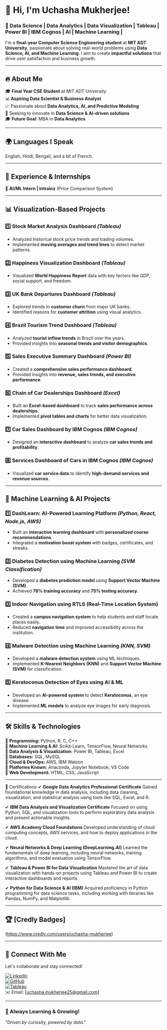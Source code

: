 # 👋 Hi, I'm Uchasha Mukherjee!  

### 🚀 Data Science | Data Analytics | Data Visualization | Tableau | Power BI | IBM Cognos | AI | Machine Learning |   

I'm a **final-year Computer Science Engineering student** at **MIT ADT University**, passionate about solving real-world problems using **Data Science, AI, and Machine Learning**. I aim to create **impactful solutions** that drive user satisfaction and business growth.  

---

## 🔥 About Me  
🎓 **Final Year CSE Student** at MIT ADT University  
📊 **Aspiring Data Scientist & Business Analyst**  
📈 Passionate about **Data Analytics, AI, and Predictive Modeling**  
🎯 Seeking to innovate in **Data Science & AI-driven solutions**  
🎓 **Future Goal**: MBA in **Data Analytics**  

---

## 🌍 Languages I Speak
English, Hindi, Bengali, and a bit of French.

---


## 💼 Experience & Internships
🔹 **AI/ML Intern | Intrainz** (Price Comparison System)

---

## 📊 Visualization-Based Projects  
### 1️⃣ **Stock Market Analysis Dashboard** *(Tableau)*  
- Analyzed historical stock price trends and trading volumes.  
- Implemented **moving averages and trend lines** to detect market patterns.  

### 2️⃣ **Happiness Visualization Dashboard** *(Tableau)*  
- Visualized **World Happiness Report** data with key factors like GDP, social support, and freedom.  

### 3️⃣ **UK Bank Departures Dashboard** *(Tableau)*  
- Explored trends in **customer churn** from major UK banks.  
- Identified reasons for **customer attrition** using visual analytics.  

### 4️⃣ **Brazil Tourism Trend Dashboard** *(Tableau)*  
- Analyzed **tourist inflow trends** in Brazil over the years.  
- Provided insights into **seasonal trends and visitor demographics**.  

### 5️⃣ **Sales Executive Summary Dashboard** *(Power BI)*  
- Created a **comprehensive sales performance dashboard**.  
- Provided insights into **revenue, sales trends, and executive performance**.  

### 6️⃣ **Chain of Car Dealerships Dashboard** *(Excel)*  
- Built an **Excel-based dashboard** to track **sales performance across dealerships**.  
- Implemented **pivot tables and charts** for better data visualization.  

### 7️⃣ **Car Sales Dashboard by IBM Cognos** *(IBM Cognos)*  
- Designed an **interactive dashboard** to analyze **car sales trends and profitability**.  

### 8️⃣ **Services Dashboard of Cars in IBM Cognos** *(IBM Cognos)*  
- Visualized **car service data** to identify **high-demand services and revenue sources**.  

---

## 🤖 Machine Learning & AI Projects  
### 1️⃣ **DashLearn: AI-Powered Learning Platform** *(Python, React, Node.js, AWS)*  
- Built an **interactive learning dashboard** with **personalized course recommendations**.  
- Integrated a **motivation boost system** with badges, certificates, and streaks.  

### 2️⃣ **Diabetes Detection using Machine Learning** *(SVM Classification)*  
- Developed a **diabetes prediction model** using **Support Vector Machine (SVM)**.  
- Achieved **78% training accuracy** and **75% testing accuracy**.  

### 3️⃣ **Indoor Navigation using RTLS (Real-Time Location System)**  
- Created a **campus navigation system** to help students and staff locate places easily.  
- Reduced **navigation time** and improved accessibility across the institution.  

### 4️⃣ **Malware Detection using Machine Learning** *(KNN, SVM)*  
- Developed a **malware detection system** using ML techniques.  
- Implemented **K-Nearest Neighbors (KNN)** and **Support Vector Machine (SVM)** for classification.  

### 5️⃣ **Keratoconus Detection of Eyes using AI & ML**  
- Developed an **AI-powered system** to detect **Keratoconus**, an eye disease.  
- Implemented **ML models** to analyze eye images for early diagnosis.  

---

## 🛠️ Skills & Technologies  
🔹 **Programming:** Python, R, C, C++  
🔹 **Machine Learning & AI:** Scikit-Learn, TensorFlow, Neural Networks  
🔹 **Data Analysis & Visualization:** Power BI, Tableau, Excel  
🔹 **Databases:** SQL, MySQL  
🔹 **Cloud & DevOps:** AWS, IBM Watson  
🔹 **Platforms Known:** Anaconda, Jupyter Notebook, VS Code  
🔹 **Web Development:** HTML, CSS, JavaScript

---


📜 Certifications
✔ **Google Data Analytics Professional Certificate**
Gained foundational knowledge in data analysis, including data cleaning, visualization, and statistical analysis using tools like SQL, Excel, and R.

✔ **IBM Data Analysis and Visualization Certificate**
Focused on using Python, SQL, and visualization tools to perform exploratory data analysis and present actionable insights.

✔ **AWS Academy Cloud Foundations**
Developed understanding of cloud computing concepts, AWS services, and how to deploy applications in the cloud.

✔ **Neural Networks & Deep Learning (DeepLearning.AI)**
Learned the fundamentals of deep learning, including neural networks, training algorithms, and model evaluation using TensorFlow.

✔ **Tableau & Power BI for Data Visualization**
Mastered the art of data visualization with hands-on projects using Tableau and Power BI to create interactive dashboards and reports.

✔ **Python for Data Science & AI (IBM)**
Acquired proficiency in Python programming for data science tasks, including working with libraries like Pandas, NumPy, and Matplotlib.

---

## 🏆 [**Credly Badges**]
(https://www.credly.com/users/uchasha-mukherjee)

---

## 📡 Connect With Me  
Let's collaborate and stay connected!  

[![LinkedIn](https://img.shields.io/badge/LinkedIn-Uchasha%20Mukherjee-blue)](https://www.linkedin.com/in/uchasha-mukherjee-409939284/)  
[![GitHub](https://img.shields.io/badge/GitHub-Uchasha2825-black)](https://github.com/uchasha2825)  
[![Tableau](https://img.shields.io/badge/Tableau-Visualizations-orange)](https://public.tableau.com/app/profile/uchasha.mukherjee/vizzes)  
✉️ Email: [uchasha.mukherjee25@gmail.com]  

---

### 🚀 Always Learning & Growing!  
*"Driven by curiosity, powered by data."*  
